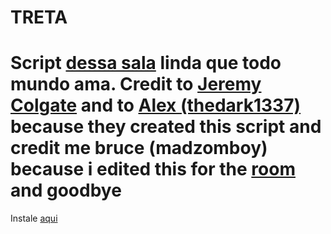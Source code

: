 TRETA
==============
Script <a href="http://plug.dj/treta-com-br/" target="_blank">dessa sala</a> linda que todo mundo ama.
Credit to <a href="https://github.com/Colgate" target="_blank">Jeremy Colgate</a>
and to <a href="https://github.com/thedark1337" target="_blank">Alex (thedark1337)</a> because they created this script
and credit me bruce (madzomboy) because i edited this for the <a href="http://plug.dj/treta-com-br/" target="_blank">room</a>
and goodbye
==============
Instale <a href="https://userscripts.org/scripts/show/175235" target="_blank">aqui</a>
